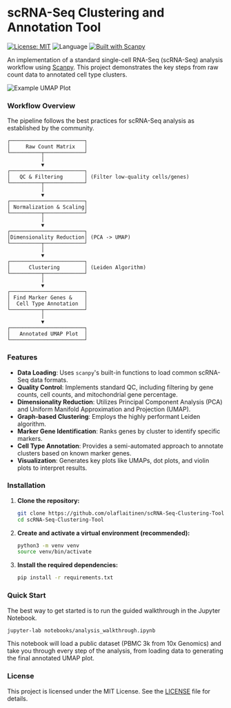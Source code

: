 # scRNA-Seq Clustering and Annotation Tool

[![License: MIT](https://img.shields.io/badge/License-MIT-purple.svg)](https://opensource.org/licenses/MIT)
![Language](https://img.shields.io/badge/language-Python-blue.svg)
[![Built with Scanpy](https://img.shields.io/badge/built%20with-Scanpy-brightgreen.svg)](https://scanpy.readthedocs.io/en/stable/)

An implementation of a standard single-cell RNA-Seq (scRNA-Seq) analysis workflow using [Scanpy](https://scanpy.readthedocs.io/en/stable/). This project demonstrates the key steps from raw count data to annotated cell type clusters.

![Example UMAP Plot](assets/umap_cell_types_example.png)

### Workflow Overview

The pipeline follows the best practices for scRNA-Seq analysis as established by the community.

```
┌────────────────────────┐
│     Raw Count Matrix   │
└──────────┬─────────────┘
           │
           ▼
┌────────────────────────┐
│   QC & Filtering       │ (Filter low-quality cells/genes)
└──────────┬─────────────┘
           │
           ▼
┌────────────────────────┐
│ Normalization & Scaling│
└──────────┬─────────────┘
           │
           ▼
┌────────────────────────┐
│Dimensionality Reduction│ (PCA -> UMAP)
└──────────┬─────────────┘
           │
           ▼
┌────────────────────────┐
│      Clustering        │ (Leiden Algorithm)
└──────────┬─────────────┘
           │
           ▼
┌────────────────────────┐
│ Find Marker Genes &    │
│  Cell Type Annotation  │
└──────────┬─────────────┘
           │
           ▼
┌────────────────────────┐
│   Annotated UMAP Plot  │
└────────────────────────┘
```

### Features

-   **Data Loading**: Uses `scanpy`'s built-in functions to load common scRNA-Seq data formats.
-   **Quality Control**: Implements standard QC, including filtering by gene counts, cell counts, and mitochondrial gene percentage.
-   **Dimensionality Reduction**: Utilizes Principal Component Analysis (PCA) and Uniform Manifold Approximation and Projection (UMAP).
-   **Graph-based Clustering**: Employs the highly performant Leiden algorithm.
-   **Marker Gene Identification**: Ranks genes by cluster to identify specific markers.
-   **Cell Type Annotation**: Provides a semi-automated approach to annotate clusters based on known marker genes.
-   **Visualization**: Generates key plots like UMAPs, dot plots, and violin plots to interpret results.

### Installation

1.  **Clone the repository:**
    ```bash
    git clone https://github.com/olaflaitinen/scRNA-Seq-Clustering-Tool.git
    cd scRNA-Seq-Clustering-Tool
    ```

2.  **Create and activate a virtual environment (recommended):**
    ```bash
    python3 -m venv venv
    source venv/bin/activate
    ```

3.  **Install the required dependencies:**
    ```bash
    pip install -r requirements.txt
    ```

### Quick Start

The best way to get started is to run the guided walkthrough in the Jupyter Notebook.

```bash
jupyter-lab notebooks/analysis_walkthrough.ipynb
```

This notebook will load a public dataset (PBMC 3k from 10x Genomics) and take you through every step of the analysis, from loading data to generating the final annotated UMAP plot.

### License

This project is licensed under the MIT License. See the [LICENSE](LICENSE) file for details.
